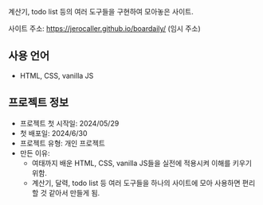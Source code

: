 계산기, todo list 등의 여러 도구들을 구현하여 모아놓은 사이트.

사이트 주소:  https://jerocaller.github.io/boardaily/    (임시 주소)

## 사용 언어
- HTML, CSS, vanilla JS

## 프로젝트 정보
- 프로젝트 첫 시작일: 2024/05/29
- 첫 배포일: 2024/6/30
- 프로젝트 유형: 개인 프로젝트
- 만든 이유: 
    * 여태까지 배운 HTML, CSS, vanilla JS들을 실전에 적용시켜 이해를 키우기 위함.
    * 계산기, 달력, todo list 등 여러 도구들을 하나의 사이트에 모아 사용하면 편리할 것 같아서 만들게 됨.